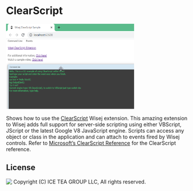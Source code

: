 ClearScript
====

<img src="../Support/Images/ClearScript.png" width="350" height="233">

Shows how to use the [ClearScript](https://github.com/iceteagroup/wisej-extensions/tree/master/Wisej.Web.Ext.ClearScript) Wisej extension. This amazing extension to Wisej adds full support for server-side scripting using either VBScript, JScript or the latest Google V8 JavaScript engine. Scripts can access any object or class in the application and can attach to events fired by Wisej controls. Refer to [Microsoft’s ClearScript Reference](https://microsoft.github.io/ClearScript/Reference/html/R_Project_Reference.htm) for the ClearScript reference.

License
-------
<img src="http://iceteagroup.com/wp-content/uploads/2017/01/Square-64x64-trasp.png" height="20" align="top"> Copyright (C) ICE TEA GROUP LLC, All rights reserved.
